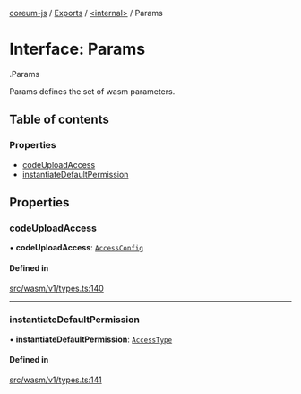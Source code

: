 [coreum-js](../README.md) / [Exports](../modules.md) / [<internal\>](../modules/internal_.md) / Params

# Interface: Params

[<internal>](../modules/internal_.md).Params

Params defines the set of wasm parameters.

## Table of contents

### Properties

- [codeUploadAccess](internal_.Params-5.md#codeuploadaccess)
- [instantiateDefaultPermission](internal_.Params-5.md#instantiatedefaultpermission)

## Properties

### codeUploadAccess

• **codeUploadAccess**: [`AccessConfig`](../modules/internal_.md#accessconfig)

#### Defined in

[src/wasm/v1/types.ts:140](https://github.com/CooperFoundation/coreum-js/blob/e00873a/src/wasm/v1/types.ts#L140)

___

### instantiateDefaultPermission

• **instantiateDefaultPermission**: [`AccessType`](../enums/internal_.AccessType.md)

#### Defined in

[src/wasm/v1/types.ts:141](https://github.com/CooperFoundation/coreum-js/blob/e00873a/src/wasm/v1/types.ts#L141)
